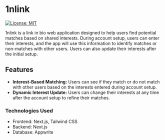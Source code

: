 # 1nlink

[![License: MIT](https://img.shields.io/badge/License-MIT-yellow.svg)](https://opensource.org/licenses/MIT)

1nlink is a link in bio web application designed to help users find potential matches based on shared interests. During account setup, users can enter their interests, and the app will use this information to identify matches or non-matches with other users. Users can also update their interests after the initial setup.

## Features

- **Interest-Based Matching:** Users can see if they match or do not match with other users based on the interests entered during account setup.
- **Dynamic Interest Update:** Users can change their interests at any time after the account setup to refine their matches.

### Technologies Used

- Frontend: Next.js, Tailwind CSS
- Backend: Next.js
- Database: Appwrite
